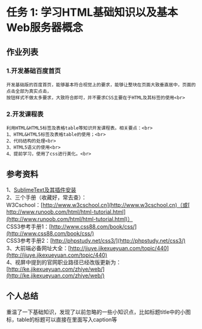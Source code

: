 # 任务 1: 学习HTML基础知识以及基本Web服务器概念
## 作业列表
### 1.开发基础百度首页<br>
	开发基础版的百度首页，能够基本符合视觉上的要求，能够让整块在页面大致垂直居中，页面的点击全部为真实点击，
	按钮样式不做太多要求，大致符合即可，并不要求CSS主要在于HTML及其标签的使用<br>
### 2.开发课程表<br>
	利用HTML&HTML5标签及表格table等知识开发课程表。相关要点：<br>
	1、HTML&HTML5标签及表格table的使用；<br>
	2、代码结构的处理<br>
	3、HTML5语义的使用<br>
	4、提前学习，使用了css进行美化。<br>

## 参考资料
1、[SublimeText及其插件安装](http://jiuye.jikexueyuan.com/topic/483)<br>
2、三个手册（收藏好，常去查）：<br>
  W3Cschool：[http://www.w3cschool.cn](http://www.w3cschool.cn)（或[ http://www.runoob.com/html/html-tutorial.html](http://www.runoob.com/html/html-tutorial.html)）<br>
  CSS3参考手册1：[http://www.css88.com/book/css/](http://www.css88.com/book/css/)<br>
  CSS3参考手册2：[http://phpstudy.net/css3/](http://phpstudy.net/css3/)<br>
3、大前端必备网址大全：[http://jiuye.jikexueyuan.com/topic/440](http://jiuye.jikexueyuan.com/topic/440)<br>
4、视屏中提到的官网职业路径已经改版更新为：[http://ke.jikexueyuan.com/zhiye/web/](http://ke.jikexueyuan.com/zhiye/web/)<br>

## 个人总结
重温了一下基础知识，发现了以前忽略的一些小知识点，比如标题title中的小图标，table的标题可以直接在里面写入caption等
